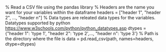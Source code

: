 % Read a CSV file using the pandas library
% Headers are the name you want for your variables within the dataframe
headers = ["header 1", "header 2", ..., "header n"]
% Data types are releated data types for the variables. Datatypes supported by python https://www.w3schools.com/python/python_datatypes.asp
dtypes = {"header 1": 'type 1', "header 2": 'type 2',..., "header n": 'type 3'}
% Path is the directory where the file is
data = pd.read_csv(path, names=headers, dtype=dtypes)
